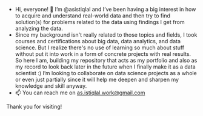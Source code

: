- Hi, everyone! 👋 I’m @asistiqlal and I’ve been having a big interest in how to acquire and understand real-world data and then try to find solution(s) for problems related to the data using findings I get from analyzing the data.
- Since my background isn't really related to those topics and fields, I took courses and certifications about big data, data analytics, and data science. But I realize there's no use of learning so much about stuff without put it into work in a form of concrete projects with real results. So here I am, building my repository that acts as my portfolio and also as my record to look back later in the future when I finally make it as a data scientist :)
I’m looking to collaborate on data science projects as a whole or even just partially since it will help me deepen and sharpen my knowledge and skill anyway.
- 📫 You can reach me on as.istiqlal.work@gmail.com

Thank you for visiting!

<!---
asistiqlal/asistiqlal is a ✨ special ✨ repository because its `README.md` (this file) appears on your GitHub profile.
You can click the Preview link to take a look at your changes.
--->

